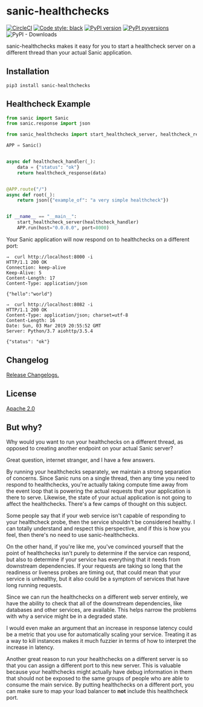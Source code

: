 # sanic-healthchecks
[![CircleCI](https://img.shields.io/circleci/project/github/abatilo/sanic-healthchecks.svg)](https://circleci.com/gh/abatilo/sanic-healthchecks)
[![Code style: black](https://img.shields.io/badge/code%20style-black-000000.svg)](https://github.com/ambv/black)
[![PyPI version](https://badge.fury.io/py/sanic-healthchecks.svg)](https://badge.fury.io/py/sanic-healthchecks)
[![PyPI pyversions](https://img.shields.io/pypi/pyversions/sanic-healthchecks.svg)](https://pypi.python.org/pypi/sanic-healthchecks/)
![PyPI - Downloads](https://img.shields.io/pypi/dm/sanic-healthchecks.svg)

sanic-healthchecks makes it easy for you to start a healthcheck server on a
different thread than your actual Sanic application.

## Installation

`pip3 install sanic-healthchecks`

## Healthcheck Example
```python
from sanic import Sanic
from sanic.response import json

from sanic_healthchecks import start_healthcheck_server, healthcheck_response

APP = Sanic()


async def healthcheck_handler(_):
    data = {"status": "ok"}
    return healthcheck_response(data)


@APP.route("/")
async def root(_):
    return json({"example_of": "a very simple healthcheck"})


if __name__ == "__main__":
    start_healthcheck_server(healthcheck_handler)
    APP.run(host="0.0.0.0", port=8000)
```

Your Sanic application will now respond on to healthchecks on a different port:
```
⇒  curl http://localhost:8000 -i
HTTP/1.1 200 OK
Connection: keep-alive
Keep-Alive: 5
Content-Length: 17
Content-Type: application/json

{"hello":"world"}

⇒  curl http://localhost:8082 -i
HTTP/1.1 200 OK
Content-Type: application/json; charset=utf-8
Content-Length: 16
Date: Sun, 03 Mar 2019 20:55:52 GMT
Server: Python/3.7 aiohttp/3.5.4

{"status": "ok"}
```

## Changelog
[Release Changelogs.](https://github.com/abatilo/sanic-healthchecks/blob/master/CHANGELOG.md)

## License
[Apache 2.0](https://github.com/abatilo/sanic-healthchecks/blob/master/LICENSE)

## But why?
Why would you want to run your healthchecks on a different thread, as opposed to creating another endpoint on your actual Sanic server?

Great question, internet stranger, and I have a few answers.

By running your healthchecks separately, we maintain a strong separation of
concerns. Since Sanic runs on a single thread, then any time you need to
respond to healthchecks, you're actually taking compute time away from the
event loop that is powering the actual requests that your application is there
to serve. Likewise, the state of your actual application is not going to affect
the healthchecks. There's a few camps of thought on this subject.

Some people say that if your web service isn't capable of responding to your
healthcheck probe, then the service shouldn't be considered healthy. I can
totally understand and respect this perspective, and if this is how you feel,
then there's no need to use sanic-healthchecks.

On the other hand, if you're like me, you've convinced yourself that the point
of healthchecks isn't purely to determine if the service can respond, but also
to determine if your service has everything that it needs from downstream
dependencies. If your requests are taking so long that the readiness or
liveness probes are timing out, that could mean that your service is unhealthy,
but it also could be a symptom of services that have long running requests.

Since we can run the healthchecks on a different web server entirely, we have
the ability to check that all of the downstream dependencies, like databases
and other services, are available. This helps narrow the problems with why a
service might be in a degraded state.

I would even make an argument that an increase in response latency could be a
metric that you use for automatically scaling your service. Treating it as a
way to kill instances makes it much fuzzier in terms of how to interpret the
increase in latency.

Another great reason to run your healthchecks on a different server is so that
you can assign a different port to this new server. This is valuable because
your healthchecks might actually have debug information in them that should not
be exposed to the same groups of people who are able to consume the main
service. By putting healthchecks on a different port, you can make sure to map
your load balancer to **not** include this healthcheck port.
